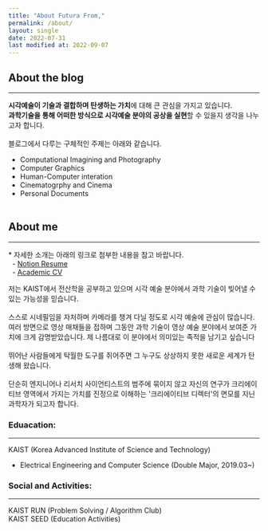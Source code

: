 ```yaml
---
title: "About Futura From,"
permalink: /about/
layout: single
date: 2022-07-31
last modified at: 2022-09-07
---
```


## About the blog 
---
**시각예술이 기술과 결합하며 탄생하는 가치**에 대해 큰  관심을 가지고 있습니다.  
**과학기술을 통해 어떠한 방식으로 시각예술 분야의 공상을 실현**할 수 있을지 생각을 나누고자 합니다.<br><br>
블로그에서 다루는 구체적인 주제는 아래와 같습니다. 
- Computational Imagining and Photography 
- Computer Graphics
- Human-Computer interation 
- Cinematogrphy and Cinema 
- Personal Documents 
<br><br>

## About me 
---
\* 자세한 소개는 아래의 링크로 첨부한 내용을 참고 바랍니다.
<br>
&nbsp;&nbsp;- [Notion Resume ](https://www.google.com)<br>
&nbsp;&nbsp;- [Academic CV](https:/www.google.com)

저는 KAIST에서 전산학을 공부하고 있으며 시각 예술 분야에서 과학 기술이 빚어낼 수 있는 가능성을 믿습니다. <br><br>스스로 시네필임을 자처하며 카메라를 챙겨 다닐 정도로 시각 예술에 관심이 많습니다. 여러 방면으로 영상 매채들을 접하며 그동안 과학 기술이 영상 예술 분야에서 보여준 가치에 크게 감명받았습니다. 제 나름대로 이 분야에서 의미있는 족적을 남기고 싶습니다<br><br>
뛰어난 사람들에게 탁월한 도구를 쥐어주면 그 누구도 상상하지 못한 새로운 세계가 탄생해 왔습니다.<br><br>단순히 엔지니어나 리서치 사이언티스트의 범주에 묶이지 않고 자신의 연구가 크리에이티브 영역에서 가지는 가치를 진정으로 이해하는 '크리에이티브 디렉터'의 면모를 지닌 과학자가 되고자 합니다.<br>
### Eduacation: 
---
 KAIST (Korea Advanced Institute of Science and Technology)
- Electrical Engineering and Computer Science (Double Major, 2019.03~)

### Social and Activities:
---
KAIST RUN (Problem Solving / Algorithm Club)<br>
KAIST SEED (Education Activities)
